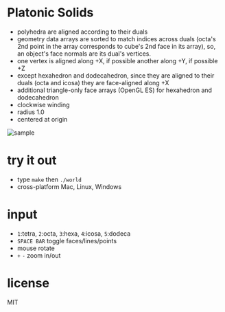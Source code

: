 # Platonic Solids
* polyhedra are aligned according to their duals
* geometry data arrays are sorted to match indices across duals (octa's 2nd point in the array corresponds to cube's 2nd face in its array), so, an object's face normals are its dual's vertices.
* one vertex is aligned along +X, if possible another along +Y, if possible +Z
* except hexahedron and dodecahedron, since they are aligned to their duals (octa and icosa) they are face-aligned along +X
* additional triangle-only face arrays (OpenGL ES) for hexahedron and dodecahedron
* clockwise winding
* radius 1.0
* centered at origin

![sample](https://raw.github.com/robbykraft/Platonic/master/sample.gif)

# try it out
* type `make` then `./world`
* cross-platform Mac, Linux, Windows

# input
* `1`:tetra, `2`:octa, `3`:hexa, `4`:icosa, `5`:dodeca
* `SPACE BAR` toggle faces/lines/points
* mouse rotate
* `+` `-` zoom in/out

# license
MIT